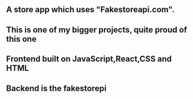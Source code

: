 A store app which uses "Fakestoreapi.com".
-
This is one of my bigger projects, quite proud of this one
-
Frontend built on JavaScript,React,CSS and HTML
-
Backend is the fakestorepi
-
